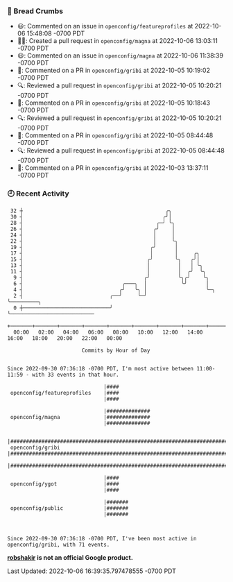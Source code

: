 ### 🍞 Bread Crumbs

 * 😃: Commented on an issue in `openconfig/featureprofiles` at 2022-10-06 15:48:08 -0700 PDT
 * ✍🏼: Created a pull request in `openconfig/magna` at 2022-10-06 13:03:11 -0700 PDT
 * 😃: Commented on an issue in `openconfig/magna` at 2022-10-06 11:38:39 -0700 PDT
 * 💬: Commented on a PR in  `openconfig/gribi` at 2022-10-05 10:19:02 -0700 PDT
 * 🔍: Reviewed a pull request in  `openconfig/gribi` at 2022-10-05 10:20:21 -0700 PDT
 * 💬: Commented on a PR in  `openconfig/gribi` at 2022-10-05 10:18:43 -0700 PDT
 * 🔍: Reviewed a pull request in  `openconfig/gribi` at 2022-10-05 10:20:21 -0700 PDT
 * 💬: Commented on a PR in  `openconfig/gribi` at 2022-10-05 08:44:48 -0700 PDT
 * 🔍: Reviewed a pull request in  `openconfig/gribi` at 2022-10-05 08:44:48 -0700 PDT
 * 💬: Commented on a PR in  `openconfig/gribi` at 2022-10-03 13:37:11 -0700 PDT

### 🕘 Recent Activity
```
 32 ┼                                              ╭╮
 30 ┤                                             ╭╯│
 28 ┤                                           ╭─╯ ╰╮
 26 ┤                                          ╭╯    │
 24 ┤                                          │     │
 22 ┤                                          │     ╰╮
 19 ┤                                         ╭╯      │
 17 ┤                                         │       │     ╭╮
 15 ┤                                        ╭╯       ╰╮   ╭╯│
 13 ┤                                        │         │   │ ╰╮
 11 ┤                                        │         │  ╭╯  ╰╮
  9 ┤                                       ╭╯         ╰╮╭╯    ╰╮
  6 ┤                                ╭───╮  │           ╰╯      │
  4 ┤                               ╭╯   ╰╮ │                   ╰─╮
  2 ┤                            ╭──╯     ╰─╯                     ╰─────────╮
  0 ┼────────────────────────────╯                                          ╰───────────────────────────
    +───────+───────+───────+───────+───────+───────+───────+───────+───────+───────+───────+───────+────
  00:00   02:00   04:00   06:00   08:00   10:00   12:00   14:00   16:00   18:00   20:00   22:00   00:00   

						Commits by Hour of Day


Since 2022-09-30 07:36:18 -0700 PDT, I'm most active between 11:00-11:59 - with 33 events in that hour.

```



```
                               |####
 openconfig/featureprofiles    |####
                               |####

                               |##############
 openconfig/magna              |##############
                               |##############

                               |#######################################################################
 openconfig/gribi              |#######################################################################
                               |#######################################################################

                               |####
 openconfig/ygot               |####
                               |####

                               |#######
 openconfig/public             |#######
                               |#######



Since 2022-09-30 07:36:18 -0700 PDT, I've been most active in openconfig/gribi, with 71 events.

```
**[robshakir](mailto:robjs@google.com) is not an official Google product.**  


Last Updated: 2022-10-06 16:39:35.797478555 -0700 PDT
